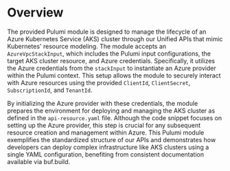 # Overview

The provided Pulumi module is designed to manage the lifecycle of an Azure Kubernetes Service (AKS) cluster through our Unified APIs that mimic Kubernetes' resource modeling. The module accepts an `AzureVpcStackInput`, which includes the Pulumi input configurations, the target AKS cluster resource, and Azure credentials. Specifically, it utilizes the Azure credentials from the `stackInput` to instantiate an Azure provider within the Pulumi context. This setup allows the module to securely interact with Azure resources using the provided `ClientId`, `ClientSecret`, `SubscriptionId`, and `TenantId`.

By initializing the Azure provider with these credentials, the module prepares the environment for deploying and managing the AKS cluster as defined in the `api-resource.yaml` file. Although the code snippet focuses on setting up the Azure provider, this step is crucial for any subsequent resource creation and management within Azure. This Pulumi module exemplifies the standardized structure of our APIs and demonstrates how developers can deploy complex infrastructure like AKS clusters using a single YAML configuration, benefiting from consistent documentation available via buf.build.
